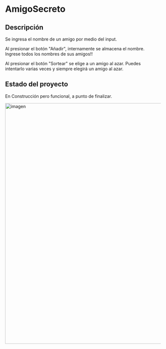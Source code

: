 <h1>AmigoSecreto</h1>

<h2>Descripción</h2>
<p>Se ingresa el nombre de un amigo por medio del input.<p>
<p>Al presionar el botón "Añadir", internamente se almacena el nombre. Ingrese todos los nombres de sus amigos!!</p>
<p>Al presionar el botón "Sortear" se elige a un amigo al azar. Puedes intentarlo varias veces y siempre elegirá un amigo al azar.</p>

<h2>Estado del proyecto</h2>
<p>En Construcción pero funcional, a punto de finalizar.</p>

<img width="1739" height="780" alt="imagen" src="https://github.com/user-attachments/assets/e44d7980-fd2b-4b72-b5db-020725b64cb8" />

